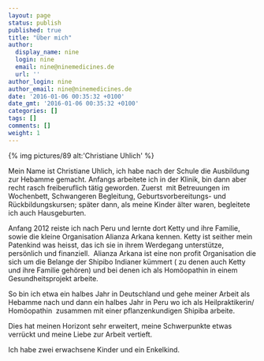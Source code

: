 ```yaml
---
layout: page
status: publish
published: true
title: "Über mich"
author:
  display_name: nine
  login: nine
  email: nine@ninemedicines.de
  url: ''
author_login: nine
author_email: nine@ninemedicines.de
date: '2016-01-06 00:35:32 +0100'
date_gmt: '2016-01-06 00:35:32 +0100'
categories: []
tags: []
comments: []
weight: 1
---
```

{% img pictures/89 alt:'Christiane Uhlich' %}

Mein Name ist Christiane Uhlich, ich habe nach der Schule die Ausbildung zur Hebamme gemacht. Anfangs arbeitete ich in der Klinik, bin dann aber recht rasch freiberuflich t&auml;tig geworden. Zuerst &nbsp;mit Betreuungen im Wochenbett, Schwangeren Begleitung, Geburtsvorbereitungs- und R&uuml;ckbildungskursen; sp&auml;ter dann, als meine Kinder &auml;lter waren, begleitete ich auch Hausgeburten.

Anfang 2012 reiste ich nach Peru und lernte dort Ketty und ihre Familie, sowie die kleine Organisation Alianza Arkana kennen. Ketty ist seither mein Patenkind was heisst, das ich sie in ihrem Werdegang unterst&uuml;tze, pers&ouml;nlich und finanziell. &nbsp;Alianza Arkana ist eine non profit Organisation die sich um die Belange der Shipibo Indianer k&uuml;mmert ( zu denen auch Ketty und ihre Familie geh&ouml;ren) und bei denen ich als Hom&ouml;opathin in einem Gesundheitsprojekt arbeite.

So bin ich etwa ein halbes Jahr in Deutschland und gehe meiner Arbeit als Hebamme nach und dann ein halbes Jahr in Peru wo ich als Heilpraktikerin&#47; Hom&ouml;opathin &nbsp;zusammen mit einer pflanzenkundigen Shipiba arbeite.

Dies hat meinen Horizont sehr erweitert, meine Schwerpunkte etwas verr&uuml;ckt und meine Liebe zur Arbeit vertieft.

Ich habe zwei erwachsene Kinder und ein Enkelkind.
